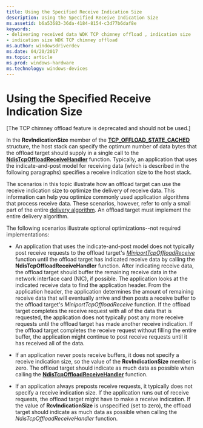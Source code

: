 ```yaml
---
title: Using the Specified Receive Indication Size
description: Using the Specified Receive Indication Size
ms.assetid: b6a53683-36da-4184-8154-c3d77b6daf8e
keywords:
- delivering received data WDK TCP chimney offload , indication size
- indication size WDK TCP chimney offload
ms.author: windowsdriverdev
ms.date: 04/20/2017
ms.topic: article
ms.prod: windows-hardware
ms.technology: windows-devices
---
```


# Using the Specified Receive Indication Size


\[The TCP chimney offload feature is deprecated and should not be used.\]




In the **RcvIndicationSize** member of the [**TCP\_OFFLOAD\_STATE\_CACHED**](https://msdn.microsoft.com/library/windows/hardware/ff570937) structure, the host stack can specify the optimum number of data bytes that the offload target should supply in a single call to the [**NdisTcpOffloadReceiveHandler**](https://msdn.microsoft.com/library/windows/hardware/ff564606) function. Typically, an application that uses the indicate-and-post model for receiving data (which is described in the following paragraphs) specifies a receive indication size to the host stack.

The scenarios in this topic illustrate how an offload target can use the receive indication size to optimize the delivery of receive data. This information can help you optimize commonly used application algorithms that process receive data. These scenarios, however, refer to only a small part of the entire [delivery algorithm](delivery-algorithm.md). An offload target must implement the entire delivery algorithm.

The following scenarios illustrate optional optimizations--not required implementations:

-   An application that uses the indicate-and-post model does not typically post receive requests to the offload target's [*MiniportTcpOffloadReceive*](https://msdn.microsoft.com/library/windows/hardware/ff559460) function until the offload target has indicated receive data by calling the **NdisTcpOffloadReceiveHandler** function. After indicating receive data, the offload target should buffer the remaining receive data in the network interface card (NIC), if possible. The application looks at the indicated receive data to find the application header. From the application header, the application determines the amount of remaining receive data that will eventually arrive and then posts a receive buffer to the offload target's *MiniportTcpOffloadReceive* function. If the offload target completes the receive request with all of the data that is requested, the application does not typically post any more receive requests until the offload target has made another receive indication. If the offload target completes the receive request without filling the entire buffer, the application might continue to post receive requests until it has received all of the data.

-   If an application never posts receive buffers, it does not specify a receive indication size, so the value of the **RcvIndicationSize** member is zero. The offload target should indicate as much data as possible when calling the [**NdisTcpOffloadReceiveHandler**](https://msdn.microsoft.com/library/windows/hardware/ff564606) function.

-   If an application always preposts receive requests, it typically does not specify a receive indication size. If the application runs out of receive requests, the offload target might have to make a receive indication. If the value of **RcvIndicationSize** is unspecified (set to zero), the offload target should indicate as much data as possible when calling the *NdisTcpOffloadReceiveHandler* function.

 

 





